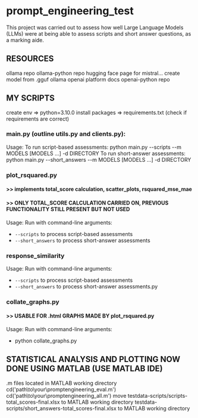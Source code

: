 # prompt_engineering_test
This project was carried out to assess how well Large Language Models (LLMs) were at being able to assess scripts and short answer questions, as a marking aide.

## RESOURCES
ollama repo
ollama-python repo
hugging face page for mistral...
create model from .gguf ollama
openai platform docs
openai-python repo

## MY SCRIPTS
create env => python=3.10.0
install packages => requirements.txt (check if requirements are correct)
### main.py (outline utils.py and clients.py):
Usage:
    To run script-based assessments:
        python main.py --scripts --m MODELS [MODELS ...] -d DIRECTORY
   To run short-answer assessments:
        python main.py --short_answers --m MODELS [MODELS ...] -d DIRECTORY
### plot_rsquared.py
#### >> implements total_score calculation, scatter_plots, rsquared_mse_mae 
#### >> ONLY TOTAL_SCORE CALCULATION CARRIED ON, PREVIOUS FUNCTIONALITY STILL PRESENT BUT NOT USED
Usage:
  Run with command-line arguments:
  - `--scripts` to process script-based assessments
  - `--short_answers` to process short-answer assessments
### response_similarity
Usage:
  Run with command-line arguments:
  - `--scripts` to process script-based assessments
  - `--short_answers` to process short-answer assessments.py
### collate_graphs.py
#### >> USABLE FOR .html GRAPHS MADE BY plot_rsquared.py
Usage:
  Run with command-line arguments:
  - python collate_graphs.py
## STATISTICAL ANALYSIS AND PLOTTING NOW DONE USING MATLAB (USE MATLAB IDE)
.m files located in MATLAB working directory
cd('path\to\your\promptengineering_eval.m')
cd('path\to\your\promptengineering_all.m')
move testdata-scripts/scripts-total_scores-final.xlsx to MATLAB working directory
testdata-scripts/short_answers-total_scores-final.xlsx to MATLAB working directory
